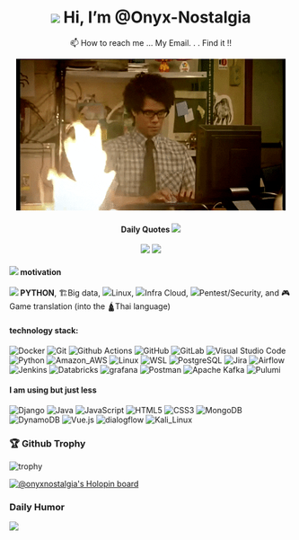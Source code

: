 <div align="center">

# <img src="https://media.giphy.com/media/hvRJCLFzcasrR4ia7z/giphy.gif" width="35px"> Hi, I’m @Onyx-Nostalgia

📫 How to reach me ... My Email. . . Find it !!
  
![image](https://github.com/Onyx-Nostalgia/Onyx-Nostalgia/blob/main/fire.gif)

#### Daily Quotes <img src="https://raw.githubusercontent.com/Tarikul-Islam-Anik/Animated-Fluent-Emojis/master/Emojis/Smilies/Face%20with%20Tears%20of%20Joy.png" width="25px" >

![](https://quotes-github-readme.vercel.app/api?type=horizontal&theme=dark)
![](https://readme-jokes.vercel.app/api?theme=onedark&hideBorder)

</div>


#### <img src="https://media.tenor.com/r7Bbg7nLhkcAAAAi/blob-discors.gif" width="30px"> motivation 
**<img src="https://raw.githubusercontent.com/Tarikul-Islam-Anik/Animated-Fluent-Emojis/master/Emojis/Animals/Snake.png" width="25px"> PYTHON**, 
🏗️Big data, 
<img src="https://raw.githubusercontent.com/Tarikul-Islam-Anik/Animated-Fluent-Emojis/master/Emojis/Animals/Penguin.png" width="20px">Linux,
<img src="https://raw.githubusercontent.com/Tarikul-Islam-Anik/Animated-Fluent-Emojis/master/Emojis/Travel%20and%20places/Cloud.png" width="20px">Infra Cloud, 
<img src="https://raw.githubusercontent.com/Tarikul-Islam-Anik/Animated-Fluent-Emojis/master/Emojis/Smilies/Alien%20Monster.png" width="20px">Pentest/Security, 
and 
🎮Game translation (into the 🛕Thai language)

#### technology stack:
![Docker](https://img.shields.io/badge/docker-%230db7ed.svg?style=for-the-badge&logo=docker&logoColor=white)
![Git](https://img.shields.io/badge/-Git-F05032?style=for-the-badge&logo=git&logoColor=white)
![Github Actions](https://img.shields.io/badge/-Github_Actions-2088FF?style=for-the-badge&logo=github-actions&logoColor=white)
![GitHub](https://img.shields.io/badge/github-%23121011.svg?style=for-the-badge&logo=github&logoColor=white)
![GitLab](https://img.shields.io/badge/GitLab-330F63?style=for-the-badge&logo=gitlab&logoColor=white)
![Visual Studio Code](https://img.shields.io/badge/Visual%20Studio%20Code-0078d7.svg?style=for-the-badge&logo=visual-studio-code&logoColor=white)
![Python](https://img.shields.io/badge/python-3670A0?style=for-the-badge&logo=python&logoColor=ffdd54)
![Amazon_AWS](https://img.shields.io/badge/Amazon_AWS-FF9900?style=for-the-badge&logo=amazonaws&logoColor=white)
![Linux](https://img.shields.io/badge/Linux-FCC624?style=for-the-badge&logo=linux&logoColor=black)
![WSL](https://img.shields.io/badge/WSL-0a97f5?style=for-the-badge&logo=linux&logoColor=white)
![PostgreSQL](https://img.shields.io/badge/PostgreSQL-316192?style=for-the-badge&logo=postgresql&logoColor=white)
![Jira](https://img.shields.io/badge/Jira-0052CC?style=for-the-badge&logo=Jira&logoColor=white)
![Airflow](https://img.shields.io/badge/Airflow-017CEE?style=for-the-badge&logo=Apache%20Airflow&logoColor=white)
![Jenkins](https://img.shields.io/badge/Jenkins-D24939?style=for-the-badge&logo=Jenkins&logoColor=white)
![Databricks](https://img.shields.io/badge/Databricks-FF3621?style=for-the-badge&logo=Databricks&logoColor=white)
![grafana](https://img.shields.io/badge/grafana-%23F46800.svg?style=for-the-badge&logo=grafana&logoColor=white)
![Postman](https://img.shields.io/badge/Postman-FF6C37?style=for-the-badge&logo=postman&logoColor=white)
![Apache Kafka](https://img.shields.io/badge/Apache%20Kafka-000?style=for-the-badge&logo=apachekafka)
![Pulumi](https://img.shields.io/badge/Pulumi-8A3391.svg?style=for-the-badge&logo=Pulumi&logoColor=white)

#### I am using but just less
![Django](https://img.shields.io/badge/Django-092E20?style=for-the-badge&logo=django&logoColor=white)
![Java](https://img.shields.io/badge/java-%23ED8B00.svg?style=for-the-badge&logo=java&logoColor=white)
![JavaScript](https://img.shields.io/badge/javascript-%23323330.svg?style=for-the-badge&logo=javascript&logoColor=%23F7DF1E)
![HTML5](https://img.shields.io/badge/-HTML5-E34F26?style=for-the-badge&logo=html5&logoColor=white)
![CSS3](https://img.shields.io/badge/css3-%231572B6.svg?style=for-the-badge&logo=css3&logoColor=white)
![MongoDB](https://img.shields.io/badge/MongoDB-4EA94B?style=for-the-badge&logo=mongodb&logoColor=white)
![DynamoDB](https://img.shields.io/badge/Amazon%20DynamoDB-4053D6?style=for-the-badge&logo=Amazon%20DynamoDB&logoColor=white)
![Vue.js](https://img.shields.io/badge/Vue.js-35495E?style=for-the-badge&logo=vue.js&logoColor=4FC08D)
![dialogflow](https://img.shields.io/badge/dialogflow-FF9800?style=for-the-badge&logo=dialogflow&logoColor=white)
![Kali_Linux](https://img.shields.io/badge/Kali_Linux-557C94?style=for-the-badge&logo=kali-linux&logoColor=white)

### 🏆 Github Trophy
![trophy](https://github-profile-trophy.vercel.app/?username=Onyx-Nostalgia&theme=onedark&no-frame=true)

[![@onyxnostalgia's Holopin board](https://holopin.me/onyxnostalgia)](https://holopin.io/@onyxnostalgia)

### Daily Humor
![](https://readme-jokes.vercel.app/api?theme=onedark&hideBorder)
